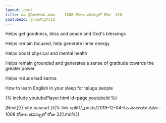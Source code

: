 ```yaml
---
layout: post
title: ఓం శ్రీనివాసాయ నమః  - 1008 రోజుల తపస్సులో రోజు  320
youtubeId: j5nnACgYciU
---
```

 
 
Helps get goodness, bliss and peace and God's blessings
 
Helps remain focused, help generate inner energy 
 
Helps boost physical and mental health 
 
Helps remain grounded and generates a sense of gratitude towards the greater power 
 
Helps reduce bad karma
 
How to learn English in your sleep for telugu people
 
 
 
 


{% include youtubePlayer.html id=page.youtubeId %}
 
[Next]({{ site.baseurl }}{% link split1/_posts/2019-12-04-ఓం సంతాయా నమః  - 1008 రోజుల తపస్సులో రోజు  321.md%})
 
